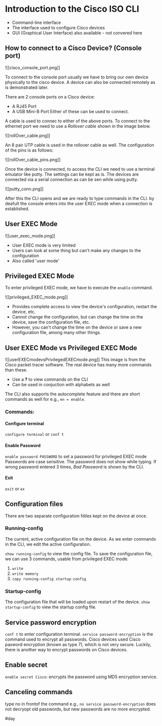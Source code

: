 # Introduction to the Cisco ISO CLI
* Command-line interface
* The interface used to configure Cisco devices
* GUI (Graphical User Interface) also available - not convered here

## How to connect to a Cisco Device? (Console port)
![[cisco_console_port.png]]

To connect to the console port usually we have to bring our own device physically to the cisco device. A device can also be connected remotely as is demonstrated later.

There are 2 console ports on a Cisco device:
* A RJ45 Port
* A USB Mini-B Port
Either of these can be used to connect. 

A cable is used to connec to either of the above ports. To connect to the ethernet port we need to use a *Rollover cable* shown in the image below.

![[rollOver_cable.png]]

An 8 pair UTP cable is used in the rollover cable as well. The configuration of the pins is as follows:

![[rollOver_cable_pins.png]]

Once the device is connected, to access the CLI we need to use a terminal emulator like putty. The settings can be kept as is. The devices are connected via a serial connection as can be sen while using putty.

![[putty_conn.png]]

After this the CLI opens and we are ready to type commands in the CLI. by deafult the console enters into the user EXEC mode when a connection is established.

## User EXEC Mode
![[user_exec_mode.png]]

* User EXEC mode is very limited
* Users can look at some thing but can't make any changes to the configuration
* Also called 'user mode'

## Privileged EXEC Mode
To enter privileged EXEC mode, we have to execute the `enable` command.

![[privileged_EXEC_mode.png]]

* Provides complete access to view the device's configuration, restart the device, etc.
* Cannot change the configuration, but can change the time on the device, save the configuration file, etc.
* However, you can't change the time on the device or save a new configuration file, among many other things.

## User EXEC Mode vs Privileged EXEC Mode
![[userEXECmodevsPrivilegedEXECmode.png]]
This image is from the Cisco packet tracer software. The real device has many more commands than these.

* Use a **?** to view commands on the CLI
* Can be used in conjuction with alphabets as well

The CLI also supports the autocomplete feature and there are short commands as well for e.g., `en = enable`.

### Commands:

#### Configure terminal
`configure terminal`  or `conf t` 

#### Enable Password
`enable password PASSWORD` to set a password for privileged EXEC mode
Passwords are case sensitive. The password does not show while typing. If wrong password entered 3 times, *Bad Password* is shown by the CLI.

#### Exit
`exit` or `ex`

## Configuration files
There are two separate configuration fdiles kept on the device at once.

### Running-config
The current, active configuration file on the device. As we enter commands in the CLI, we edit the active configuration.

`show running-config` to view the config file. To save the configuration file, we can use 3 commands, usable from privileged EXEC mode.
1. `write`
2. `write memory`
3. `copy running-config startup-config`

### Startup-config
The configuration file that will be loaded upon restart of the device.
`show startup-config` to view the startup config file.

## Service password encryption
`conf t` to enter configuration terminal.
`service password-encryption` is the command used to encrypt all passwords. Cisco devices used Cisco pasword encryption (known as type 7), which is not very secure. Luckily, there is another way to encrypt passwords on Cisco devices. 

## Enable secret
`enable secret Cisco`: encrypts the password using MD5 encryption service. 

## Canceling commands
type no in frontof the command
e.g., `no service password-encryption` does not decryopt old passwords, but new passwords are no more encrypted. 















































#day 